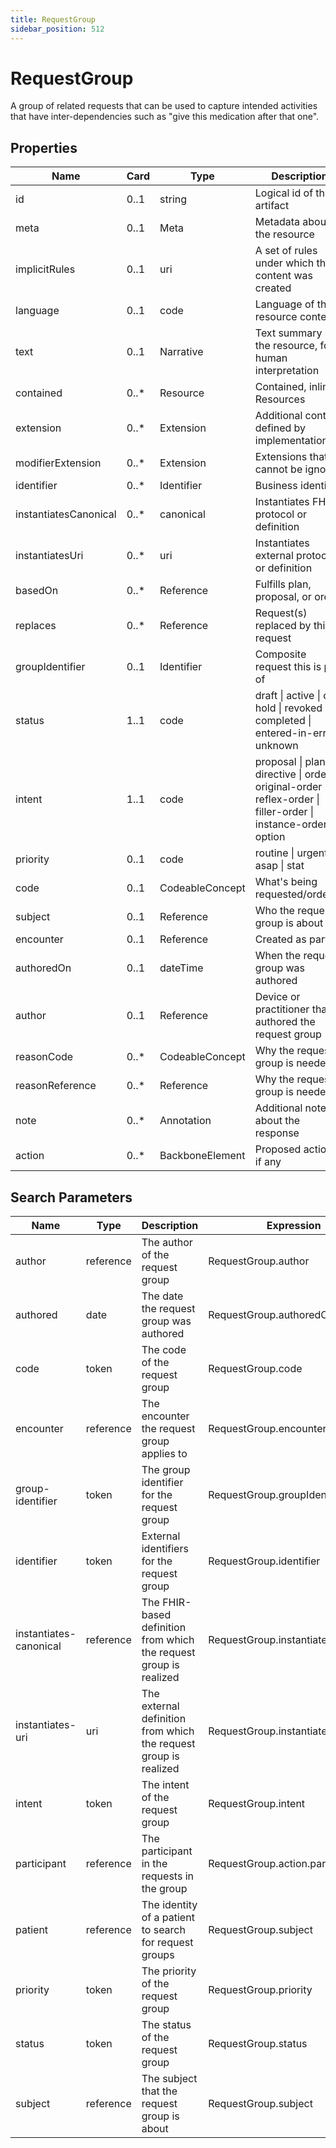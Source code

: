 ```yaml
---
title: RequestGroup
sidebar_position: 512
---
```


# RequestGroup

A group of related requests that can be used to capture intended activities that have inter-dependencies such as "give this medication after that one".

## Properties

| Name                  | Card  | Type            | Description                                                                                                          |
| --------------------- | ----- | --------------- | -------------------------------------------------------------------------------------------------------------------- |
| id                    | 0..1  | string          | Logical id of this artifact                                                                                          |
| meta                  | 0..1  | Meta            | Metadata about the resource                                                                                          |
| implicitRules         | 0..1  | uri             | A set of rules under which this content was created                                                                  |
| language              | 0..1  | code            | Language of the resource content                                                                                     |
| text                  | 0..1  | Narrative       | Text summary of the resource, for human interpretation                                                               |
| contained             | 0..\* | Resource        | Contained, inline Resources                                                                                          |
| extension             | 0..\* | Extension       | Additional content defined by implementations                                                                        |
| modifierExtension     | 0..\* | Extension       | Extensions that cannot be ignored                                                                                    |
| identifier            | 0..\* | Identifier      | Business identifier                                                                                                  |
| instantiatesCanonical | 0..\* | canonical       | Instantiates FHIR protocol or definition                                                                             |
| instantiatesUri       | 0..\* | uri             | Instantiates external protocol or definition                                                                         |
| basedOn               | 0..\* | Reference       | Fulfills plan, proposal, or order                                                                                    |
| replaces              | 0..\* | Reference       | Request(s) replaced by this request                                                                                  |
| groupIdentifier       | 0..1  | Identifier      | Composite request this is part of                                                                                    |
| status                | 1..1  | code            | draft \| active \| on-hold \| revoked \| completed \| entered-in-error \| unknown                                    |
| intent                | 1..1  | code            | proposal \| plan \| directive \| order \| original-order \| reflex-order \| filler-order \| instance-order \| option |
| priority              | 0..1  | code            | routine \| urgent \| asap \| stat                                                                                    |
| code                  | 0..1  | CodeableConcept | What's being requested/ordered                                                                                       |
| subject               | 0..1  | Reference       | Who the request group is about                                                                                       |
| encounter             | 0..1  | Reference       | Created as part of                                                                                                   |
| authoredOn            | 0..1  | dateTime        | When the request group was authored                                                                                  |
| author                | 0..1  | Reference       | Device or practitioner that authored the request group                                                               |
| reasonCode            | 0..\* | CodeableConcept | Why the request group is needed                                                                                      |
| reasonReference       | 0..\* | Reference       | Why the request group is needed                                                                                      |
| note                  | 0..\* | Annotation      | Additional notes about the response                                                                                  |
| action                | 0..\* | BackboneElement | Proposed actions, if any                                                                                             |

## Search Parameters

| Name                   | Type      | Description                                                        | Expression                         |
| ---------------------- | --------- | ------------------------------------------------------------------ | ---------------------------------- |
| author                 | reference | The author of the request group                                    | RequestGroup.author                |
| authored               | date      | The date the request group was authored                            | RequestGroup.authoredOn            |
| code                   | token     | The code of the request group                                      | RequestGroup.code                  |
| encounter              | reference | The encounter the request group applies to                         | RequestGroup.encounter             |
| group-identifier       | token     | The group identifier for the request group                         | RequestGroup.groupIdentifier       |
| identifier             | token     | External identifiers for the request group                         | RequestGroup.identifier            |
| instantiates-canonical | reference | The FHIR-based definition from which the request group is realized | RequestGroup.instantiatesCanonical |
| instantiates-uri       | uri       | The external definition from which the request group is realized   | RequestGroup.instantiatesUri       |
| intent                 | token     | The intent of the request group                                    | RequestGroup.intent                |
| participant            | reference | The participant in the requests in the group                       | RequestGroup.action.participant    |
| patient                | reference | The identity of a patient to search for request groups             | RequestGroup.subject               |
| priority               | token     | The priority of the request group                                  | RequestGroup.priority              |
| status                 | token     | The status of the request group                                    | RequestGroup.status                |
| subject                | reference | The subject that the request group is about                        | RequestGroup.subject               |
